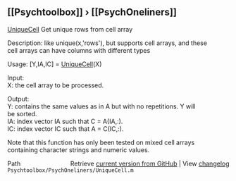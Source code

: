 ## [[Psychtoolbox]] &#8250; [[PsychOneliners]]

 [UniqueCell](UniqueCell)    Get unique rows from cell array  
  
 Description: like unique(x,'rows'), but supports cell arrays, and these  
   cell arrays can have columns with different types  
  
 Usage: [Y,IA,IC] = [UniqueCell](UniqueCell)(X)  
  
 Input:  
     X: the cell array to be processed.  
  
 Output:  
     Y: contains the same values as in A but with no repetitions. Y will  
        be sorted.  
    IA: index vector IA such that C = A(IA,:).  
    IC: index vector IC such that A = C(IC,:).  
  
 Note that this function has only been tested on mixed cell arrays  
 containing character strings and numeric values.  




<div class="code_header" style="text-align:right;">
  <span style="float:left;">Path&nbsp;&nbsp;</span> <span class="counter">Retrieve <a href=
  "https://raw.github.com/Psychtoolbox-3/Psychtoolbox-3/beta/Psychtoolbox/PsychOneliners/UniqueCell.m">current version from GitHub</a> | View <a href=
  "https://github.com/Psychtoolbox-3/Psychtoolbox-3/commits/beta/Psychtoolbox/PsychOneliners/UniqueCell.m">changelog</a></span>
</div>
<div class="code">
  <code>Psychtoolbox/PsychOneliners/UniqueCell.m</code>
</div>

